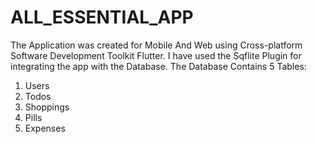 # ALL_ESSENTIAL_APP

The Application was created for Mobile And Web using Cross-platform Software Development Toolkit Flutter.
I have used the Sqflite Plugin for integrating the app with the Database.
The Database Contains 5 Tables:
  1. Users
  2. Todos
  3. Shoppings
  4. Pills
  5. Expenses

